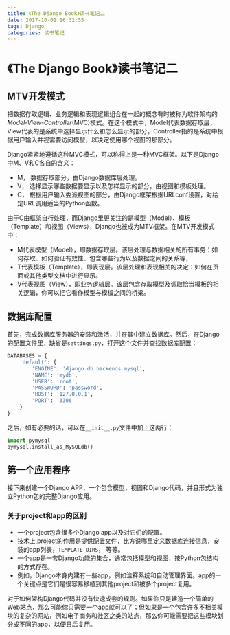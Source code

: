 ```yaml
---
title: 《The Django Book》读书笔记二
date: 2017-10-01 16:32:55
tags: Django
categories: 读书笔记
---
```


# 《The Django Book》读书笔记二

## MTV开发模式

把数据存取逻辑、业务逻辑和表现逻辑组合在一起的概念有时被称为软件架构的*Model-View-Controller*(MVC)模式。在这个模式中，Model代表数据存取层，View代表的是系统中选择显示什么和怎么显示的部分，Controller指的是系统中根据用户输入并视需要访问模型，以决定使用哪个视图的那部分。

Django紧紧地遵循这种MVC模式，可以称得上是一种MVC框架。以下是Django中M、V和C各自的含义：

+ M， 数据存取部分，由Django数据库层处理。
+ V， 选择显示哪些数据要显示以及怎样显示的部分，由视图和模板处理。
+ C， 根据用户输入委派视图的部分，由Django框架根据URLconf设置，对给定URL调用适当的Python函数。

由于C由框架自行处理，而Django里更关注的是模型（Model）、模板（Template）和视图（Views），Django也被成为MTV框架。在MTV开发模式中：

+ M代表模型（Model），即数据存取层。该层处理与数据相关的所有事务：如何存取、如何验证有效性、包含哪些行为以及数据之间的关系等，
+ T代表模板（Template），即表现层。该层处理和表现相关的决定：如何在页面或其他类型文档中进行显示。
+ V代表视图（View），即业务逻辑层。该层包含存取模型及调取恰当模板的相关逻辑，你可以把它看作模型与模板之间的桥梁。

## 数据库配置

首先，完成数据库服务器的安装和激活，并在其中建立数据库。然后，在Django的配置文件里，缺省是`settings.py`，打开这个文件并查找数据库配置：

```Python
DATABASES = {
    'default': {
        'ENGINE': 'django.db.backends.mysql',
        'NAME': 'mydb',
        'USER': 'root',
        'PASSWORD': 'password',
        'HOST': '127.0.0.1',
        'PORT': '3306'
	}
}
```

之后，如有必要的话，可以在`__init__.py`文件中加上这两行：

```Python
import pymysql
pymysql.install_as_MySQLdb()
```

## 第一个应用程序

接下来创建一个Django APP，一个包含模型，视图和Django代码，并且形式为独立Python包的完整Django应用。

### 关于project和app的区别

+ 一个project包含很多个Django app以及对它们的配置。
+ 技术上,project的作用是提供配置文件，比方说哪里定义数据库连接信息，安装的app列表，`TEMPLATE_DIRS`， 等等。
+ 一个app是一套Django功能的集合，通常包括模型和视图，按Python包结构的方式存在。
+ 例如，Django本身内建有一些app，例如注释系统和自动管理界面。app的一个关键点是它们是很容易移植到其他project和被多个project复用。

对于如何架构Django代码并没有快速成套的规则。如果你只是建造一个简单的Web站点，那么可能你只需要一个app就可以了；但如果是一个包含许多不相关模块的复杂的网站，例如电子商务和社区之类的站点，那么你可能需要把这些模块划分成不同的app，以便日后复用。